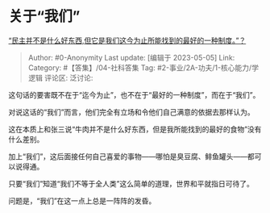 # 关于“我们”
[“民主并不是什么好东西,但它是我们这今为止所能找到的最好的一种制度。”？](https://www.zhihu.com/question/264946143/answer/3014201500)

> Author: #0-Anonymity
> Last update: [编辑于 2023-05-05]
> Link:
> Category: #【答集】/04-社科答集 
> Tag: #2-事业/2A-功夫/1-核心能力/学逻辑
> 评论区:
> 泛讨论:

这句话的要害既不在于“迄今为止”，也不在于“最好的一种制度”，而在于“我们”。

对说这话的“我们”而言，他们完全有立场和令他们自己满意的依据去那样认为。

这在本质上和张三说“牛肉并不是什么好东西，但是我所能找到的最好的食物”没有什么差别。

加上“我们”，这后面接任何自己喜爱的事物——哪怕是臭豆腐、鲱鱼罐头——都可以说得通。

只要“我们”知道“我们不等于全人类”这么简单的道理，世界和平就指日可待了。

问题是，“我们”在这一点上总是一阵阵的发昏。
